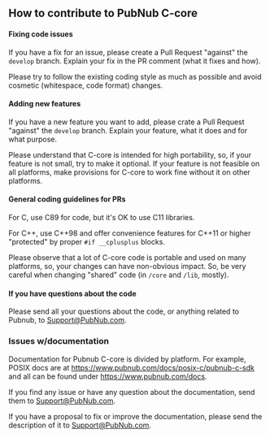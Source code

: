 ## How to contribute to PubNub C-core

#### Fixing code issues

If you have a fix for an issue, please create a Pull Request "against"
the `develop` branch.  Explain your fix in the PR comment (what it
fixes and how).

Please try to follow the existing coding style as much as possible and
avoid cosmetic (whitespace, code format) changes.

#### Adding new features

If you have a new feature you want to add, please crate a Pull Request
"against" the `develop` branch.  Explain your feature, what it does
and for what purpose.

Please understand that C-core is intended for high portability, so, if
your feature is not small, try to make it optional. If your feature is
not feasible on all platforms, make provisions for C-core to work fine
without it on other platforms.

#### General coding guidelines for PRs

For C, use C89 for code, but it's OK to use C11 libraries.

For C++, use C++98 and offer convenience features for C++11 or higher
"protected" by proper `#if __cplusplus` blocks.

Please observe that a lot of C-core code is portable and used on many
platforms, so, your changes can have non-obvious impact. So, be very
careful when changing "shared" code (in `/core` and `/lib`, mostly).

#### If you have questions about the code

Please send all your questions about the code, or anything related to
Pubnub, to Support@PubNub.com.

### Issues w/documentation

Documentation for Pubnub C-core is divided by platform. For example,
POSIX docs are at https://www.pubnub.com/docs/posix-c/pubnub-c-sdk and
all can be found under https://www.pubnub.com/docs.

If you find any issue or have any question about the documentation,
send them to Support@PubNub.com.

If you have a proposal to fix or improve the documentation, please
send the description of it to Support@PubNub.com.
